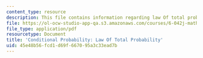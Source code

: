 ```yaml
---
content_type: resource
description: This file contains information regarding law Of total probability.
file: https://ol-ocw-studio-app-qa.s3.amazonaws.com/courses/6-042j-mathematics-for-computer-science-spring-2015/45e48b56fcd1d69f667095a3c33ead7b_MIT6_042JS15_LawTotalProbab.pdf
file_type: application/pdf
resourcetype: Document
title: 'Conditional Probability: Law Of Total Probability'
uid: 45e48b56-fcd1-d69f-6670-95a3c33ead7b
---
```

